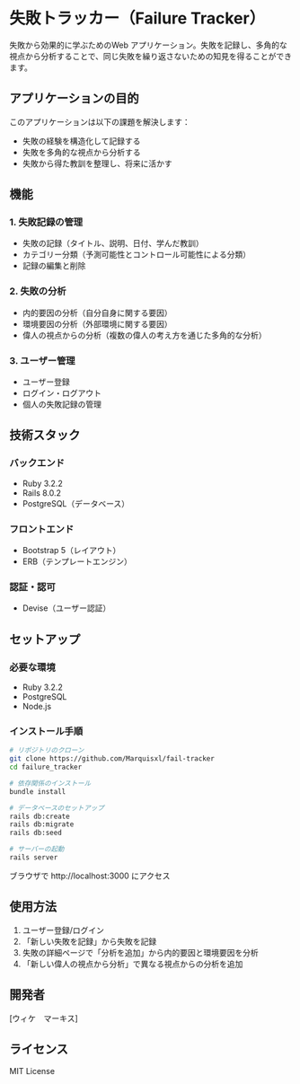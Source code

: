 # 失敗トラッカー（Failure Tracker）

失敗から効果的に学ぶためのWeb アプリケーション。失敗を記録し、多角的な視点から分析することで、同じ失敗を繰り返さないための知見を得ることができます。

## アプリケーションの目的

このアプリケーションは以下の課題を解決します：
- 失敗の経験を構造化して記録する
- 失敗を多角的な視点から分析する
- 失敗から得た教訓を整理し、将来に活かす

## 機能

### 1. 失敗記録の管理
- 失敗の記録（タイトル、説明、日付、学んだ教訓）
- カテゴリー分類（予測可能性とコントロール可能性による分類）
- 記録の編集と削除

### 2. 失敗の分析
- 内的要因の分析（自分自身に関する要因）
- 環境要因の分析（外部環境に関する要因）
- 偉人の視点からの分析（複数の偉人の考え方を通じた多角的な分析）

### 3. ユーザー管理
- ユーザー登録
- ログイン・ログアウト
- 個人の失敗記録の管理

## 技術スタック

### バックエンド
- Ruby 3.2.2
- Rails 8.0.2
- PostgreSQL（データベース）

### フロントエンド
- Bootstrap 5（レイアウト）
- ERB（テンプレートエンジン）

### 認証・認可
- Devise（ユーザー認証）

## セットアップ

### 必要な環境
- Ruby 3.2.2
- PostgreSQL
- Node.js

### インストール手順

```bash
# リポジトリのクローン
git clone https://github.com/Marquisxl/fail-tracker
cd failure_tracker

# 依存関係のインストール
bundle install

# データベースのセットアップ
rails db:create
rails db:migrate
rails db:seed

# サーバーの起動
rails server
```

ブラウザで http://localhost:3000 にアクセス

## 使用方法

1. ユーザー登録/ログイン
2. 「新しい失敗を記録」から失敗を記録
3. 失敗の詳細ページで「分析を追加」から内的要因と環境要因を分析
4. 「新しい偉人の視点から分析」で異なる視点からの分析を追加

## 開発者

[ウィケ　マーキス]

## ライセンス

MIT License